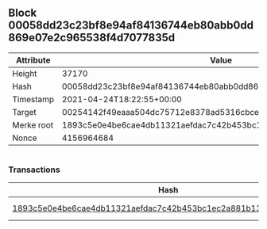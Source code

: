 ## Block 00058dd23c23bf8e94af84136744eb80abb0dd869e07e2c965538f4d7077835d

Attribute | Value
--- | ---
Height | 37170
Hash | 00058dd23c23bf8e94af84136744eb80abb0dd869e07e2c965538f4d7077835d
Timestamp | 2021-04-24T18:22:55+00:00
Target | 00254142f49eaaa504dc75712e8378ad5316cbcead634704b3734b6271167cc4
Merke root | 1893c5e0e4be6cae4db11321aefdac7c42b453bc1ec2a881b13373a27a4c3caa
Nonce | 4156964684

```

```

### Transactions

Hash | Amount
--- | ---
[1893c5e0e4be6cae4db11321aefdac7c42b453bc1ec2a881b13373a27a4c3caa](1893c5e0e4be6cae4db11321aefdac7c42b453bc1ec2a881b13373a27a4c3caa.md) | 10.00000000 SKEPTI 
